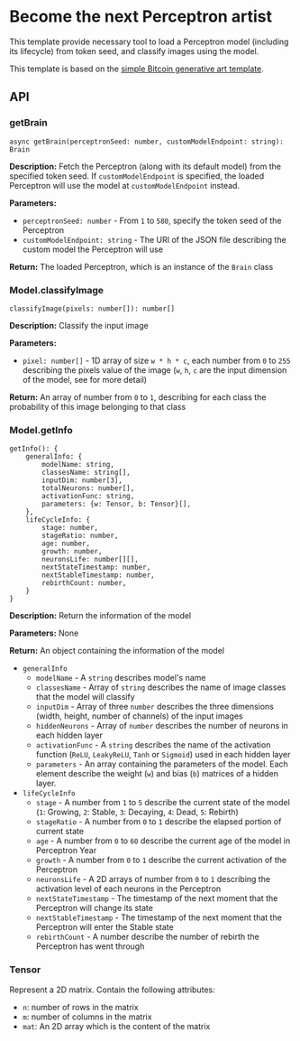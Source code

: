 # Become the next Perceptron artist

This template provide necessary tool to load a Perceptron model (including its lifecycle) from token seed, and classify images using the model.

This template is based on the [simple Bitcoin generative art template](https://github.com/generative-xyz/generative-xyz-template-simple).

## API

### getBrain

```
async getBrain(perceptronSeed: number, customModelEndpoint: string): Brain
```

**Description:** Fetch the Perceptron (along with its default model) from the specified token seed. If `customModelEndpoint` is specified, the loaded Perceptron will use the model at `customModelEndpoint` instead.

**Parameters:**
- `perceptronSeed: number` - From `1` to `580`, specify the token seed of the Perceptron
- `customModelEndpoint: string` - The URI of the JSON file describing the custom model the Perceptron will use

**Return:** The loaded Perceptron, which is an instance of the `Brain` class


### Model.classifyImage

```
classifyImage(pixels: number[]): number[]
```

**Description:** Classify the input image

**Parameters:**
- `pixel: number[]` - 1D array of size `w * h * c`, each number from `0` to `255` describing the pixels value of the image (`w`, `h`, `c` are the input dimension of the model, see for more detail)

**Return:** An array of number from `0` to `1`, describing for each class the probability of this image belonging to that class


### Model.getInfo

```
getInfo(): {
    generalInfo: {
        modelName: string,
        classesName: string[],
        inputDim: number[3],
        totalNeurons: number[],
        activationFunc: string,
        parameters: {w: Tensor, b: Tensor}[],
    },
    lifeCycleInfo: {
        stage: number,
        stageRatio: number,
        age: number,
        growth: number,
        neuronsLife: number[][],
        nextStateTimestamp: number,
        nextStableTimestamp: number,
        rebirthCount: number,
    }
}
```

**Description:** Return the information of the model

**Parameters:** None

**Return:** An object containing the information of the model
- `generalInfo`
    - `modelName` - A `string` describes model's name
    - `classesName` - Array of `string` describes the name of image classes that the model will classify
    - `inputDim` - Array of three `number` describes the three dimensions (width, height, number of channels) of the input images
    - `hiddenNeurons` - Array of `number` describes the number of neurons in each hidden layer
    - `activationFunc` - A `string` describes the name of the activation function (`ReLU`, `LeakyReLU`, `Tanh` or `Sigmoid`) used in each hidden layer
    - `parameters` - An array containing the parameters of the model. Each element describe the weight (`w`) and bias (`b`) matrices of a hidden layer. 
- `lifeCycleInfo`
    - `stage` - A number from `1` to `5` describe the current state of the model (`1`: Growing, `2`: Stable, `3`: Decaying, `4`: Dead, `5`: Rebirth)
    - `stageRatio` - A number from `0` to `1` describe the elapsed portion of current state
    - `age` - A number from `0` to `60` describe the current age of the model in Perceptron Year
    - `growth` - A number from `0` to `1` describe the current activation of the Perceptron
    - `neuronsLife` - A 2D arrays of number from `0` to `1` describing the activation level of each neurons in the Perceptron
    - `nextStateTimestamp` - The timestamp of the next moment that the Perceptron will change its state
    - `nextStableTimestamp` - The timestamp of the next moment that the Perceptron will enter the Stable state
    - `rebirthCount` - A number describe the number of rebirth the Perceptron has went through

### Tensor

Represent a 2D matrix. Contain the following attributes:
- `n`: number of rows in the matrix
- `m`: number of columns in the matrix
- `mat`: An 2D array which is the content of the matrix
  